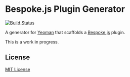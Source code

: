 # Bespoke.js Plugin Generator
[![Build Status](https://secure.travis-ci.org/markdalgleish/generator-bespokeplugin.png?branch=master)](https://travis-ci.org/markdalgleish/generator-bespokeplugin)

A generator for [Yeoman](http://yeoman.io) that scaffolds a [Bespoke.js](http://markdalgleish.com/projects/bespoke.js) plugin.

This is a work in progress.

## License

[MIT License](http://markdalgleish.mit-license.org)

